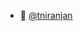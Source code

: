 - :wave: [@tniranjan](https://github.com/tniranjan)
<!---
terrinoculon/terrinoculon is a ✨ special ✨ repository because its `README.md` (this file) appears on your GitHub profile.
You can click the Preview link to take a look at your changes.
--->
